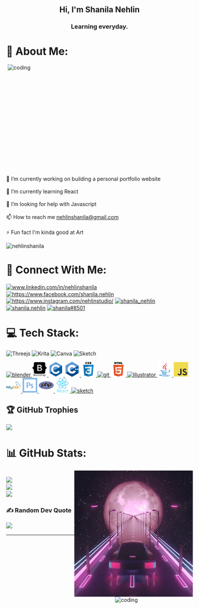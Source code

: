 <h2 align="center">Hi, I'm Shanila Nehlin</h2>
<h3 align="center">Learning everyday.</h3>


# 💫 About Me:

<img align="right" alt="coding" height= "300" width="500" src="https://media3.giphy.com/media/LMcB8XospGZO8UQq87/giphy.gif?cid=790b76116747176956c66e86c0bb32009e660c7155a966ef&rid=giphy.gif&ct=g">

🔭 I’m currently working on building a personal portfolio website<br><br>🌱 I’m currently learning React<br><br>🤝 I’m looking for help with Javascript<br><br>📫 How to reach me nehlinshanila@gmail.com<br><br>⚡ Fun fact I'm kinda good at Art

<p align="left"> <img src="https://komarev.com/ghpvc/?username=nehlinshanila&label=Profile%20views&color=E75480&style=flat" alt="nehlinshanila" /> </p>



# 🧷 Connect With Me:
<p align="left">
<a href="https://linkedin.com/in/nehlinshanila" target="blank"><img align="center" src="https://raw.githubusercontent.com/rahuldkjain/github-profile-readme-generator/master/src/images/icons/Social/linked-in-alt.svg" alt="www.linkedin.com/in/nehlinshanila" height="30" width="40" /></a>
<a href="https://www.facebook.com/shanila.nehlin" target="blank"><img align="center" src="https://raw.githubusercontent.com/rahuldkjain/github-profile-readme-generator/master/src/images/icons/Social/facebook.svg" alt="https://www.facebook.com/shanila.nehlin" height="30" width="40" /></a>
<a href="https://www.instagram.com/nehlinstudio/" target="blank"><img align="center" src="https://raw.githubusercontent.com/rahuldkjain/github-profile-readme-generator/master/src/images/icons/Social/instagram.svg" alt="https://www.instagram.com/nehlinstudio/" height="30" width="40" /></a>
<a href="https://www.hackerrank.com/shanila_nehlin" target="blank"><img align="center" src="https://raw.githubusercontent.com/rahuldkjain/github-profile-readme-generator/master/src/images/icons/Social/hackerrank.svg" alt="shanila_nehlin" height="30" width="40" /></a>
<a href="https://codeforces.com/profile/shanila.nehlin" target="blank"><img align="center" src="https://raw.githubusercontent.com/rahuldkjain/github-profile-readme-generator/master/src/images/icons/Social/codeforces.svg" alt="shanila.nehlin" height="30" width="40" /></a>
<a href="https://discord.gg/shanila#8501" target="blank"><img align="center" src="https://raw.githubusercontent.com/rahuldkjain/github-profile-readme-generator/master/src/images/icons/Social/discord.svg" alt="shanila#8501" height="30" width="40" /></a>
</p>




# 💻 Tech Stack:
 ![Threejs](https://img.shields.io/badge/threejs-black?style=for-the-badge&logo=three.js&logoColor=white) 
 ![Krita](https://img.shields.io/badge/Krita-203759?style=for-the-badge&logo=krita&logoColor=EEF37B)
 ![Canva](https://img.shields.io/badge/Canva-%2300C4CC.svg?style=for-the-badge&logo=Canva&logoColor=white) 
 ![Sketch](https://img.shields.io/badge/Sketch-FFB387?style=for-the-badge&logo=sketch&logoColor=black) <p align="left"> <a href="https://www.blender.org/" target="_blank" rel="noreferrer"> <img src="https://download.blender.org/branding/community/blender_community_badge_white.svg" alt="blender" width="40" height="40"/> </a> <a href="https://getbootstrap.com" target="_blank" rel="noreferrer"> <img src="https://raw.githubusercontent.com/devicons/devicon/master/icons/bootstrap/bootstrap-plain-wordmark.svg" alt="bootstrap" width="40" height="40"/> </a> <a href="https://www.cprogramming.com/" target="_blank" rel="noreferrer"> <img src="https://raw.githubusercontent.com/devicons/devicon/master/icons/c/c-original.svg" alt="c" width="40" height="40"/> </a> <a href="https://www.w3schools.com/cpp/" target="_blank" rel="noreferrer"> <img src="https://raw.githubusercontent.com/devicons/devicon/master/icons/cplusplus/cplusplus-original.svg" alt="cplusplus" width="40" height="40"/> </a> <a href="https://www.w3schools.com/css/" target="_blank" rel="noreferrer"> <img src="https://raw.githubusercontent.com/devicons/devicon/master/icons/css3/css3-original-wordmark.svg" alt="css3" width="40" height="40"/> </a> <a href="https://git-scm.com/" target="_blank" rel="noreferrer"> <img src="https://www.vectorlogo.zone/logos/git-scm/git-scm-icon.svg" alt="git" width="40" height="40"/> </a> <a href="https://www.w3.org/html/" target="_blank" rel="noreferrer"> <img src="https://raw.githubusercontent.com/devicons/devicon/master/icons/html5/html5-original-wordmark.svg" alt="html5" width="40" height="40"/> </a> <a href="https://www.adobe.com/in/products/illustrator.html" target="_blank" rel="noreferrer"> <img src="https://www.vectorlogo.zone/logos/adobe_illustrator/adobe_illustrator-icon.svg" alt="illustrator" width="40" height="40"/> </a> <a href="https://www.java.com" target="_blank" rel="noreferrer"> <img src="https://raw.githubusercontent.com/devicons/devicon/master/icons/java/java-original.svg" alt="java" width="40" height="40"/> </a> <a href="https://developer.mozilla.org/en-US/docs/Web/JavaScript" target="_blank" rel="noreferrer"> <img src="https://raw.githubusercontent.com/devicons/devicon/master/icons/javascript/javascript-original.svg" alt="javascript" width="40" height="40"/> </a> <a href="https://www.mysql.com/" target="_blank" rel="noreferrer"> <img src="https://raw.githubusercontent.com/devicons/devicon/master/icons/mysql/mysql-original-wordmark.svg" alt="mysql" width="40" height="40"/> </a> <a href="https://www.photoshop.com/en" target="_blank" rel="noreferrer"> <img src="https://raw.githubusercontent.com/devicons/devicon/master/icons/photoshop/photoshop-line.svg" alt="photoshop" width="40" height="40"/> </a> <a href="https://www.php.net" target="_blank" rel="noreferrer"> <img src="https://raw.githubusercontent.com/devicons/devicon/master/icons/php/php-original.svg" alt="php" width="40" height="40"/> </a> <a href="https://reactjs.org/" target="_blank" rel="noreferrer"> <img src="https://raw.githubusercontent.com/devicons/devicon/master/icons/react/react-original-wordmark.svg" alt="react" width="40" height="40"/> </a> <a href="https://www.sketch.com/" target="_blank" rel="noreferrer"> <img src="https://www.vectorlogo.zone/logos/sketchapp/sketchapp-icon.svg" alt="sketch" width="40" height="40"/> </a> </p>
 
 ## 🏆 GitHub Trophies
![](https://github-profile-trophy.vercel.app/?username=nehlinshanila&theme=dracula&no-frame=true&no-bg=true&margin-w=4)
 

 



# 📊 GitHub Stats:

<img align="right" alt="coding" height= "340" width="320" src="giphy.gif"><br/>
![](https://github-readme-stats.vercel.app/api?username=nehlinshanila&theme=omni&hide_border=true&include_all_commits=false&count_private=false)<br/>
![](https://github-readme-streak-stats.herokuapp.com/?user=nehlinshanila&theme=omni&hide_border=true)<br/>
<img align="right" alt="coding" height= "120" width="210" src="https://thumbs.gfycat.com/BigGranularLamprey.webp">
![](https://github-readme-stats.vercel.app/api/top-langs/?username=nehlinshanila&theme=omni&hide_border=true&include_all_commits=false&count_private=false&layout=compact)





### ✍️ Random Dev Quote
![](https://quotes-github-readme.vercel.app/api?type=horizontal&theme=radical)

---
